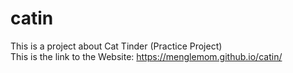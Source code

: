 # catin

This is a project about Cat Tinder (Practice Project) <br/>
This is the link to the Website: https://menglemom.github.io/catin/
